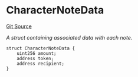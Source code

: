 # CharacterNoteData
[Git Source](https://github.com/Crossbell-Box/Crossbell-Contracts/blob/638047aa8a24788643a179bc4e4bad5b13618581/contracts/modules/mint/FeeMintModule.sol)

*A struct containing associated data with each note.*


```solidity
struct CharacterNoteData {
    uint256 amount;
    address token;
    address recipient;
}
```

